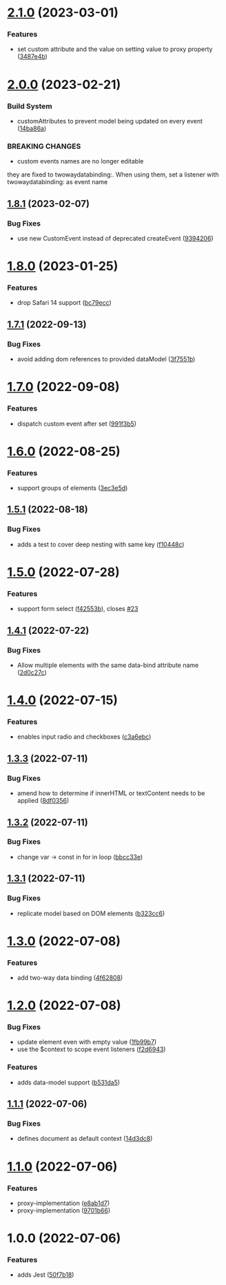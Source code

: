 # [2.1.0](https://github.com/quicoto/two-way-data-binding/compare/v2.0.0...v2.1.0) (2023-03-01)


### Features

* set custom attribute and the value on setting value to proxy property ([3487e4b](https://github.com/quicoto/two-way-data-binding/commit/3487e4b91128ce4721e702934f7859c3c14b59b9))

# [2.0.0](https://github.com/quicoto/two-way-data-binding/compare/v1.8.1...v2.0.0) (2023-02-21)


### Build System

* customAttributes to prevent model being updated on every event ([14ba86a](https://github.com/quicoto/two-way-data-binding/commit/14ba86a97bfe86720dcaf59b6904fad6bf64599c))


### BREAKING CHANGES

* custom events names are no longer editable

they are fixed to twowaydatabinding:<eventname>. When using them, set a listener with twowaydatabinding:<eventname> as event name

## [1.8.1](https://github.com/quicoto/two-way-data-binding/compare/v1.8.0...v1.8.1) (2023-02-07)


### Bug Fixes

* use new CustomEvent instead of deprecated createEvent ([9394206](https://github.com/quicoto/two-way-data-binding/commit/9394206c8842f4bf5cc7a0351e2488021bb2f90e))

# [1.8.0](https://github.com/quicoto/two-way-data-binding/compare/v1.7.1...v1.8.0) (2023-01-25)


### Features

* drop Safari 14 support ([bc79ecc](https://github.com/quicoto/two-way-data-binding/commit/bc79ecc195092f0737772ac892b7fba30b3eb92a))

## [1.7.1](https://github.com/quicoto/two-way-data-binding/compare/v1.7.0...v1.7.1) (2022-09-13)


### Bug Fixes

* avoid adding dom references to provided dataModel ([3f7551b](https://github.com/quicoto/two-way-data-binding/commit/3f7551bffbf3b71ab1b545d72171a6c60341b4fe))

# [1.7.0](https://github.com/quicoto/two-way-data-binding/compare/v1.6.0...v1.7.0) (2022-09-08)


### Features

* dispatch custom event after set ([991f3b5](https://github.com/quicoto/two-way-data-binding/commit/991f3b558fd51792a65dbafbb982d5511bb8f527))

# [1.6.0](https://github.com/quicoto/two-way-data-binding/compare/v1.5.1...v1.6.0) (2022-08-25)


### Features

* support groups of elements ([3ec3e5d](https://github.com/quicoto/two-way-data-binding/commit/3ec3e5d15ee12754e653c92f0fa99c74d2373929))

## [1.5.1](https://github.com/quicoto/two-way-data-binding/compare/v1.5.0...v1.5.1) (2022-08-18)


### Bug Fixes

* adds a test to cover deep nesting with same key ([f10448c](https://github.com/quicoto/two-way-data-binding/commit/f10448cbfd57c07f191d69c047318d7ef9eb6c42))

# [1.5.0](https://github.com/quicoto/two-way-data-binding/compare/v1.4.1...v1.5.0) (2022-07-28)


### Features

* support form select ([f42553b](https://github.com/quicoto/two-way-data-binding/commit/f42553bebabea2337c9ebc4eedd87cfc9ea13e78)), closes [#23](https://github.com/quicoto/two-way-data-binding/issues/23)

## [1.4.1](https://github.com/quicoto/two-way-data-binding/compare/v1.4.0...v1.4.1) (2022-07-22)


### Bug Fixes

* Allow multiple elements with the same data-bind attribute name ([2d0c27c](https://github.com/quicoto/two-way-data-binding/commit/2d0c27c722dd392be487af1e16e426530aa09f99))

# [1.4.0](https://github.com/quicoto/two-way-data-binding/compare/v1.3.3...v1.4.0) (2022-07-15)


### Features

* enables input radio and checkboxes ([c3a6ebc](https://github.com/quicoto/two-way-data-binding/commit/c3a6ebcd78eb60def42cddd1f0b3fa5735d169a2))

## [1.3.3](https://github.com/quicoto/two-way-data-binding/compare/v1.3.2...v1.3.3) (2022-07-11)


### Bug Fixes

* amend how to determine if innerHTML or textContent needs to be applied ([8df0356](https://github.com/quicoto/two-way-data-binding/commit/8df035681c553eefd9265b570cae3aee6f3a322a))

## [1.3.2](https://github.com/quicoto/two-way-data-binding/compare/v1.3.1...v1.3.2) (2022-07-11)


### Bug Fixes

* change var -> const in for in loop ([bbcc33e](https://github.com/quicoto/two-way-data-binding/commit/bbcc33ec6d2fe9aac078d45b413dd64a6cbbd1b1))

## [1.3.1](https://github.com/quicoto/two-way-data-binding/compare/v1.3.0...v1.3.1) (2022-07-11)


### Bug Fixes

* replicate model based on DOM elements ([b323cc6](https://github.com/quicoto/two-way-data-binding/commit/b323cc6716f4c5bcf81548710da676b9eced3b0c))

# [1.3.0](https://github.com/quicoto/two-way-data-binding/compare/v1.2.0...v1.3.0) (2022-07-08)


### Features

* add two-way data binding ([4f62808](https://github.com/quicoto/two-way-data-binding/commit/4f62808343e9e2bfd87cc932affaa4c0fee17548))

# [1.2.0](https://github.com/quicoto/two-way-data-binding/compare/v1.1.1...v1.2.0) (2022-07-08)


### Bug Fixes

* update element even with empty value ([1fb99b7](https://github.com/quicoto/two-way-data-binding/commit/1fb99b7a0efcf2edcd47cd7a4061119adc2caae1))
* use the $context to scope event listeners ([f2d6943](https://github.com/quicoto/two-way-data-binding/commit/f2d694370ce0297e8fadc465637eeec6297f81d3))


### Features

* adds data-model support ([b531da5](https://github.com/quicoto/two-way-data-binding/commit/b531da570388a1a3756774da22519337e1d362fa))

## [1.1.1](https://github.com/quicoto/two-way-data-binding/compare/v1.1.0...v1.1.1) (2022-07-06)


### Bug Fixes

* defines document as default context ([14d3dc8](https://github.com/quicoto/two-way-data-binding/commit/14d3dc88fd0bea0853efb11f6ef4c77e573d3fbd))

# [1.1.0](https://github.com/quicoto/two-way-data-binding/compare/v1.0.0...v1.1.0) (2022-07-06)


### Features

* proxy-implementation ([e8ab1d7](https://github.com/quicoto/two-way-data-binding/commit/e8ab1d77db3cbccb64ee4d3b1e1aad0313a9380d))
* proxy-implementation ([9701b66](https://github.com/quicoto/two-way-data-binding/commit/9701b66924100c0b974ae17223fc649c62f963ee))

# 1.0.0 (2022-07-06)


### Features

* adds Jest ([50f7b18](https://github.com/quicoto/two-way-data-binding/commit/50f7b18087f09242bf97facaf1963498ef91a4bf))

